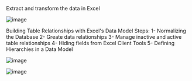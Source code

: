 Extract and transform the data in Excel


![image](https://github.com/user-attachments/assets/a4605907-7501-4c71-be27-d20e7a1c1028)


Building Table Relationships with Excel's Data Model
Steps:
1- Normalizing the Database
2- Greate data relationships
3- Manage inactive and active table relationships
4- Hiding fields from Excel Client Tools
5- Defining Hierarchies in a Data Model


![image](https://github.com/user-attachments/assets/39665586-1bbe-495a-8ced-71647a1a69ec)

![image](https://github.com/user-attachments/assets/d4461814-ff18-45a5-b974-1d5e6cca6b3f)

